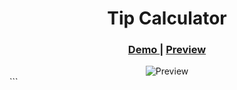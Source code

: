 <h1 align="center">Tip Calculator</h1>



<div align="center">
  <h3>
    <a href="https://grand-jalebi-f40f05.netlify.app/">
      Demo
    </a>
    <span> | </span>
    <a href="https://github.com/user-attachments/assets/bb151334-ea9f-4722-b833-0b9d015728a3">
      Preview
    </a>
  </h3>
  <img alt="Preview" src="https://github.com/user-attachments/assets/bb151334-ea9f-4722-b833-0b9d015728a3">
</div>
```

